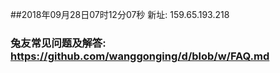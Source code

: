 ##2018年09月28日07时12分07秒 新址: 159.65.193.218
### 兔友常见问题及解答: https://github.com/wanggonging/d/blob/w/FAQ.md
